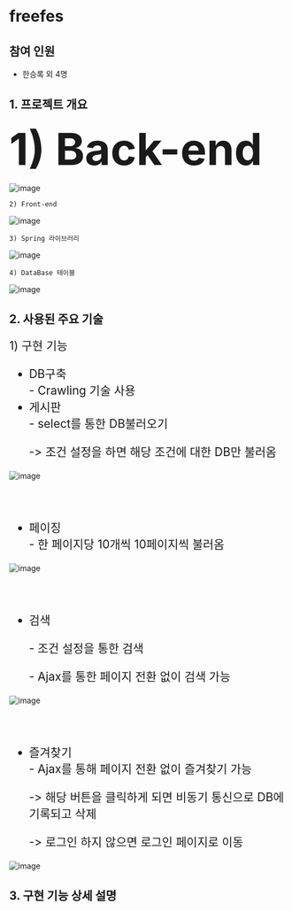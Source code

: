 # freefes

## 참여 인원
  - 한승록 외 4명

## 1. 프로젝트 개요
<span style="font-size:80px">
<strong>1) Back-end</strong>
</span>

![image](https://github.com/shl2587/teamFreefes/assets/127282898/320cf1c6-8faf-4e45-832b-bd64bfc1c20b)

    2) Front-end
![image](https://github.com/shl2587/teamFreefes/assets/127282898/a81423f9-36ed-438d-ae19-734d36a3e846)

    3) Spring 라이브러리
![image](https://github.com/shl2587/teamFreefes/assets/127282898/a95a3234-98a6-4723-8a1f-34248707b56a)

    4) DataBase 테이블
![image](https://github.com/shl2587/teamFreefes/assets/127282898/6b21a9d1-8ed2-4157-b6a2-b2955e688a25)

    
## 2. 사용된 주요 기술
<div style="font-size:1.5em">
    1) 구현 기능 </p>
<ul>
    <li>DB구축</li>
        - Crawling 기술 사용
    <li>게시판</li>
        - select를 통한 DB불러오기
          <p>-> 조건 설정을 하면 해당 조건에 대한 DB만 불러옴</p>
</ul>
</div>

![image](https://github.com/shl2587/teamFreefes/assets/127282898/bdf0aa76-517f-4823-b893-6e55677c9a37)

<br><br>

<div style="font-size:1.5em">
<ul>
    <li>페이징</li>
        - 한 페이지당 10개씩 10페이지씩 불러옴
</ul>
</div>

![image](https://github.com/shl2587/teamFreefes/assets/127282898/be2b4ad5-7693-4fcd-bee9-87bc882ec576)

<br><br>

<div style="font-size:1.5em">
<ul>
    <li>검색</li>
        <p>- 조건 설정을 통한 검색</p>
        <p>- Ajax를 통한 페이지 전환 없이 검색 가능</p>
</ul>
</div>

![image](https://github.com/shl2587/teamFreefes/assets/127282898/c9ba93ab-dfc8-45de-b172-f4d90afc0c9b)

<br><br>

<div style="font-size:1.5em">
<ul>
    <li>즐겨찾기</li>
        - Ajax를 통해 페이지 전환 없이 즐겨찾기 가능
          <p>-> 해당 버튼을 클릭하게 되면 비동기 통신으로 DB에 기록되고 삭제</p>
          <p>-> 로그인 하지 않으면 로그인 페이지로 이동</p>
</ul>
</div>

![image](https://github.com/shl2587/teamFreefes/assets/127282898/65be7f10-d916-4cf9-996c-b9eb8b8cb16a)



## 3. 구현 기능 상세 설명
    

